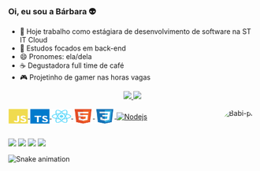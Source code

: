 ### Oi, eu sou a Bárbara 👽

- 🔭 Hoje trabalho como estágiara de desenvolvimento de software na ST IT Cloud
- 🌱 Estudos focados em back-end
- 😄 Pronomes: ela/dela
- ☕ Degustadora full time de café
- 🎮 Projetinho de gamer nas horas vagas

<div align="center">
  <a href="https://github.com/barbxrx">
  <img height="180em" src="https://github-readme-stats.vercel.app/api?username=barbxrx&show_icons=true&theme=dracula&include_all_commits=true&count_private=true"/>
  <img height="180em" src="https://github-readme-stats.vercel.app/api/top-langs/?username=barbxrx&layout=compact&langs_count=7&theme=dracula"/>
</div>
  <div style="display: inline_block"><br>
  <img align="center" alt="Js" height="30" width="40" src="https://raw.githubusercontent.com/devicons/devicon/master/icons/javascript/javascript-plain.svg">
  <img align="center" alt="Ts" height="30" width="40" src="https://raw.githubusercontent.com/devicons/devicon/master/icons/typescript/typescript-plain.svg">
  <img align="center" alt="React" height="30" width="40" src="https://raw.githubusercontent.com/devicons/devicon/master/icons/react/react-original.svg">
  <img align="center" alt="HTML" height="30" width="40" src="https://raw.githubusercontent.com/devicons/devicon/master/icons/html5/html5-original.svg">
  <img align="center" alt="CSS" height="30" width="40" src="https://raw.githubusercontent.com/devicons/devicon/master/icons/css3/css3-original.svg">
  <img align="center" alt="Nodejs" height="30" width="40" src="https://cdn.worldvectorlogo.com/logos/nodejs-icon.svg">
  <img align="right" alt="Babi-pic" height="150" style="border-radius:50px;" src="https://user-images.githubusercontent.com/69531157/147520665-f3d591f0-3141-4956-aa13-ee3853e8c170.png">
</div>
  
  ##
 
<div> 
  <a href="https://instagram.com/babi.dll" target="_blank"><img src="https://img.shields.io/badge/-Instagram-%23E4405F?style=for-the-badge&logo=instagram&logoColor=white" target="_blank"></a>
 	<a href="https://www.twitch.tv/barbxrx" target="_blank"><img src="https://img.shields.io/badge/Twitch-9146FF?style=for-the-badge&logo=twitch&logoColor=white" target="_blank"></a>
  <a href = "mailto:barbaravivian.ti@outlook.com"><img src="https://img.shields.io/badge/-Gmail-%23333?style=for-the-badge&logo=gmail&logoColor=white" target="_blank"></a>
  <a href="https://www.linkedin.com/in/barbaravivian/" target="_blank"><img src="https://img.shields.io/badge/-LinkedIn-%230077B5?style=for-the-badge&logo=linkedin&logoColor=white" target="_blank"></a> 
 
  ![Snake animation](https://github.com/barbxrx/barbxrx/blob/output/github-contribution-grid-snake.svg)
 
</div>
